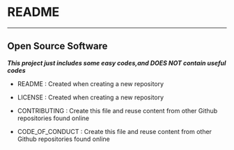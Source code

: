 # README

---

## Open Source Software

***This project just includes some easy codes,and DOES NOT contain useful codes***

- README : Created when creating a new repository

- LICENSE : Created when creating a new repository

- CONTRIBUTING : Create this file and reuse content from other Github repositories found online

- CODE_OF_CONDUCT : Create this file and reuse content from other Github repositories found online
